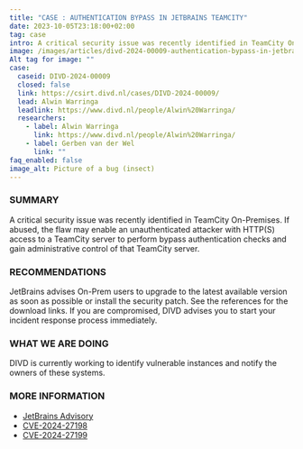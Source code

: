 ```yaml
---
title: "CASE : AUTHENTICATION BYPASS IN JETBRAINS TEAMCITY"
date: 2023-10-05T23:18:00+02:00
tag: case
intro: A critical security issue was recently identified in TeamCity On-Premises. If abused, the flaw may enable an unauthenticated attacker with HTTP(S) access to a TeamCity server to perform bypass authentication checks and gain administrative control of that TeamCity server.
image: /images/articles/divd-2024-00009-authentication-bypass-in-jetbrains-teamcity.png
Alt tag for image: ""
case:
  caseid: DIVD-2024-00009
  closed: false
  link: https://csirt.divd.nl/cases/DIVD-2024-00009/
  lead: Alwin Warringa
  leadlink: https://www.divd.nl/people/Alwin%20Warringa/
  researchers:
    - label: Alwin Warringa
      link: https://www.divd.nl/people/Alwin%20Warringa/
    - label: Gerben van der Wel
      link: ""
faq_enabled: false
image_alt: Picture of a bug (insect)
---
```

### SUMMARY

A critical security issue was recently identified in TeamCity On-Premises. If abused, the flaw may enable an unauthenticated attacker with HTTP(S) access to a TeamCity server to perform bypass authentication checks and gain administrative control of that TeamCity server.

### RECOMMENDATIONS

JetBrains advises On-Prem users to upgrade to the latest available version as soon as possible or install the security patch. See the references for the download links. If you are compromised, DIVD advises you to start your incident response process immediately.

### WHAT WE ARE DOING

DIVD is currently working to identify vulnerable instances and notify the owners of these systems.

### MORE INFORMATION

- [JetBrains Advisory](https://blog.jetbrains.com/teamcity/2024/03/additional-critical-security-issues-affecting-teamcity-on-premises-cve-2024-27198-and-cve-2024-27199-update-to-2023-11-4-now/)
- [CVE-2024-27198](https://nvd.nist.gov/vuln/detail/CVE-2024-27198)
- [CVE-2024-27199](https://nvd.nist.gov/vuln/detail/CVE-2024-27199)
